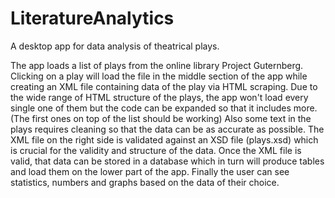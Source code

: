# LiteratureAnalytics
A desktop app for data analysis of theatrical plays.

The app loads a list of plays from the online library Project Guternberg.
Clicking on a play will load the file in the middle section of the app while creating an XML file containing data of the play via HTML scraping.
Due to the wide range of HTML structure of the plays, the app won't load every single one of them but the code can be expanded
so that it includes more. (The first ones on top of the list should be working)
Also some text in the plays requires cleaning so that the data can be as accurate as possible.
The XML file on the right side is validated against an XSD file (plays.xsd) which is crucial for the validity and structure of the data.
Once the XML file is valid, that data can be stored in a database which in turn will produce tables and load them on the lower part of the app.
Finally the user can see statistics, numbers and graphs based on the data of their choice. 


